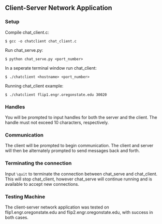 ## Client-Server Network Application

### Setup
Compile chat_client.c:

	$ gcc -o chatclient chat_client.c

Run chat_serve.py:

	$ python chat_serve.py <port_number>

In a seperate terminal window run chat_client:

	$ ./chatclient <hostname> <port_number>

Running chat_client example:

	$ ./chatclient flip1.engr.oregonstate.edu 30020 
		 
### Handles

You will be prompted to input handles for both the server and the client. The handle must not exceed 10 characters, respectively. 

### Communication
The client will be prompted to begin communication. The client and server will then be alternately prompted to send messages back and forth.

### Terminating the connection

Input `\quit` to terminate the connection between chat_serve and chat_client. This will stop chat_client, however chat_serve will continue running and is available to accept new connections. 

### Testing Machine

The client-server network application was tested on flip1.engr.oregonstate.edu and flip2.engr.oregonstate.edu, with success in both cases. 
